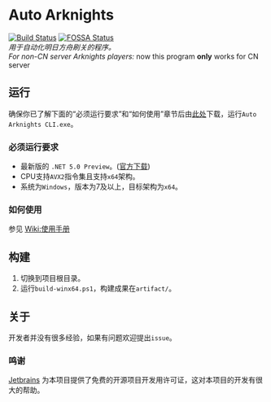 # Auto Arknights

[![Build Status](https://rev-unit.visualstudio.com/Auto-Arknights/_apis/build/status/CCRcmcpe.Auto-Arknights?branchName=master)](https://rev-unit.visualstudio.com/Auto-Arknights/_build/latest?definitionId=1&branchName=master)
[![FOSSA Status](https://app.fossa.io/api/projects/git%2Bgithub.com%2FCCRcmcpe%2FAuto-Arknights.svg?type=shield)](https://app.fossa.io/projects/git%2Bgithub.com%2FCCRcmcpe%2FAuto-Arknights?ref=badge_shield)  
*用于自动化明日方舟刷关的程序。*  
*For non-CN server Arknights players:* now this program **only** works for CN server

## 运行

确保你已了解下面的“必须运行要求”和“如何使用”章节后由[此处](https://github.com/CCRcmcpe/Auto-Arknights/releases/latest)下载，运行`Auto Arknights CLI.exe`。

### 必须运行要求

* 最新版的 `.NET 5.0 Preview`。([官方下载](https://dotnet.microsoft.com/download/dotnet-core/5.0))
* CPU支持`AVX2`指令集且支持`x64`架构。
* 系统为`Windows`，版本为7及以上，目标架构为`x64`。  

### 如何使用

参见 [Wiki:使用手册](https://github.com/CCRcmcpe/Auto-Arknights/wiki/%E4%BD%BF%E7%94%A8%E6%89%8B%E5%86%8C)

## 构建

1. 切换到项目根目录。  
2. 运行`build-winx64.ps1`，构建成果在`artifact/`。

## 关于

开发者并没有很多经验，如果有问题欢迎提出`issue`。

### 鸣谢

[Jetbrains](https://www.jetbrains.com/) 为本项目提供了免费的开源项目开发用许可证，这对本项目的开发有很大的帮助。

